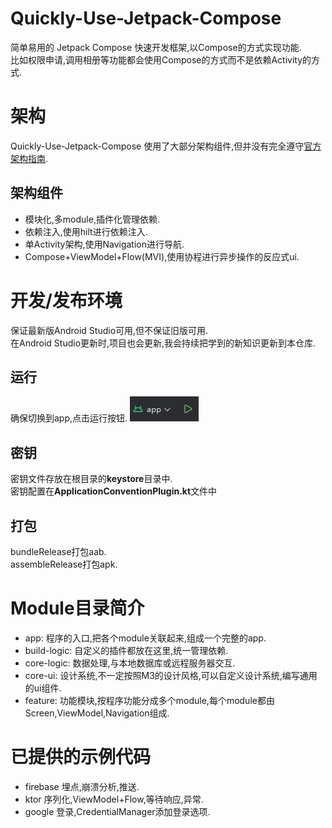 # Quickly-Use-Jetpack-Compose
简单易用的 Jetpack Compose 快速开发框架,以Compose的方式实现功能.
<br/>比如权限申请,调用相册等功能都会使用Compose的方式而不是依赖Activity的方式.

# 架构
Quickly-Use-Jetpack-Compose 使用了大部分架构组件,但并没有完全遵守[官方架构指南](https://developer.android.com/topic/architecture?hl=zh-cn).
## 架构组件
+ 模块化,多module,插件化管理依赖.
+ 依赖注入,使用hilt进行依赖注入.
+ 单Activity架构,使用Navigation进行导航.
+ Compose+ViewModel+Flow(MVI),使用协程进行异步操作的反应式ui.

# 开发/发布环境
保证最新版Android Studio可用,但不保证旧版可用.
<br/>在Android Studio更新时,项目也会更新,我会持续把学到的新知识更新到本仓库.

## 运行
确保切换到app,点击运行按钮.
![Run App](docs/images/RunApp.png)
## 密钥
密钥文件存放在根目录的**keystore**目录中.
<br/>密钥配置在**ApplicationConventionPlugin.kt**文件中
## 打包
bundleRelease打包aab.
<br/>assembleRelease打包apk.

# Module目录简介
+ app: 程序的入口,把各个module关联起来,组成一个完整的app.
+ build-logic: 自定义的插件都放在这里,统一管理依赖.
+ core-logic: 数据处理,与本地数据库或远程服务器交互.
+ core-ui: 设计系统,不一定按照M3的设计风格,可以自定义设计系统,编写通用的ui组件.
+ feature: 功能模块,按程序功能分成多个module,每个module都由Screen,ViewModel,Navigation组成.

# 已提供的示例代码
+ firebase 埋点,崩溃分析,推送.
+ ktor 序列化,ViewModel+Flow,等待响应,异常.
+ google 登录,CredentialManager添加登录选项.
